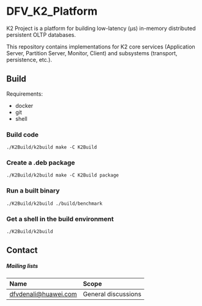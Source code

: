 <!--
    (C)opyright Huawei Technologies USA, 2019
-->
# DFV_K2_Platform
K2 Project is a platform for building low-latency (μs) in-memory distributed persistent OLTP databases.

This repository contains implementations for K2 core services (Application Server, Partition Server, Monitor, Client) and subsystems (transport, persistence, etc.).

## Build

Requirements:
 * docker
 * git
 * shell

### Build code

```
./K2Build/k2build make -C K2Build
```
### Create a .deb package

```
./K2Build/k2build make -C K2Build package

```
### Run a built binary

```
./K2Build/k2build ./build/benchmark
```
### Get a shell in the build environment

```
./K2Build/k2build
```

## Contact

##### Mailing lists

| Name                                                                          | Scope                           |
|:------------------------------------------------------------------------------|:--------------------------------|
| [dfvdenali@huawei.com](mailto:dfvdenali@huawei.com)                           | General discussions             |
